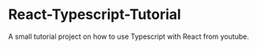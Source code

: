 # React-Typescript-Tutorial
A small tutorial project on how to use Typescript with React from youtube.
